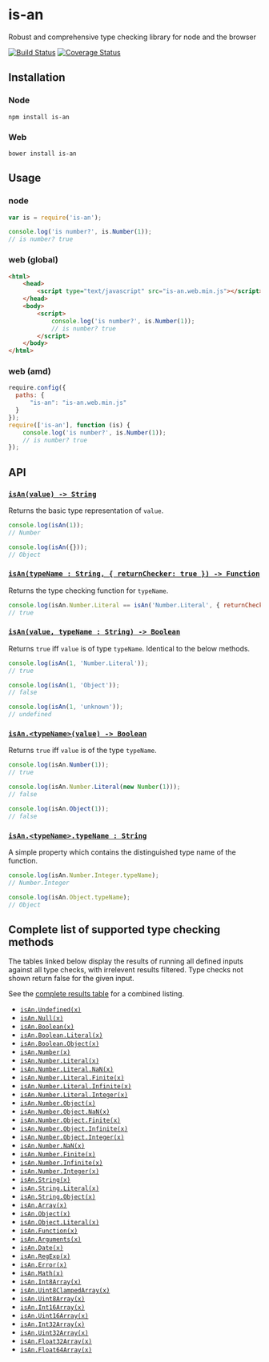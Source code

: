 # is-an
Robust and comprehensive type checking library for node and the browser

[![Build Status](https://travis-ci.org/WHenderson/is-an.svg?branch=master)](https://travis-ci.org/WHenderson/is-an)
[![Coverage Status](https://coveralls.io/repos/WHenderson/is-an/badge.svg?branch=master&service=github)](https://coveralls.io/github/WHenderson/is-an?branch=master)

## Installation

### Node
    npm install is-an

### Web
    bower install is-an

## Usage

### node
```js
var is = require('is-an');

console.log('is number?', is.Number(1));
// is number? true
```

### web (global)
```html
<html>
    <head>
        <script type="text/javascript" src="is-an.web.min.js"></script>
    </head>
    <body>
        <script>
            console.log('is number?', is.Number(1));
            // is number? true
        </script>
    </body>
</html>
```

### web (amd)
```js
require.config({
  paths: {
      "is-an": "is-an.web.min.js"
  }
});
require(['is-an'], function (is) {
    console.log('is number?', is.Number(1));
    // is number? true
});
```

## API

### [`isAn(value) -> String`](examples/type-name.js)
Returns the basic type representation of `value`.

```js
console.log(isAn(1));
// Number

console.log(isAn({}));
// Object
```

### [`isAn(typeName : String, { returnChecker: true }) -> Function`](examples/return-checker.js)
Returns the type checking function for `typeName`.

```js
console.log(isAn.Number.Literal == isAn('Number.Literal', { returnChecker: true }));
// true
```

### [`isAn(value, typeName : String) -> Boolean`](examples/is-an.js)
Returns `true` iff `value` is of type `typeName`.
Identical to the below methods.

```js
console.log(isAn(1, 'Number.Literal'));
// true

console.log(isAn(1, 'Object'));
// false

console.log(isAn(1, 'unknown'));
// undefined
```

### [`isAn.<typeName>(value) -> Boolean`](examples/is-an-type.js)
Returns `true` iff `value` is of the type `typeName`.

```js
console.log(isAn.Number(1));
// true

console.log(isAn.Number.Literal(new Number(1)));
// false

console.log(isAn.Object(1));
// false
```

### [`isAn.<typeName>.typeName : String`](examples/type-name-property.js)
A simple property which contains the distinguished type name of the function.

```js
console.log(isAn.Number.Integer.typeName);
// Number.Integer

console.log(isAn.Object.typeName);
// Object
```

## Complete list of supported type checking methods

The tables linked below display the results of running all defined inputs against all type checks, with irrelevent results filtered.
Type checks not shown return false for the given input.

See the [complete results table](test/fixtures/complete.md) for a combined listing.

* [`isAn.Undefined(x)`](test/fixtures/Undefined.md)
* [`isAn.Null(x)`](test/fixtures/Null.md)
* [`isAn.Boolean(x)`](test/fixtures/Boolean.md)
* [`isAn.Boolean.Literal(x)`](test/fixtures/Boolean.md)
* [`isAn.Boolean.Object(x)`](test/fixtures/Boolean.md)
* [`isAn.Number(x)`](test/fixtures/Number.md)
* [`isAn.Number.Literal(x)`](test/fixtures/Number.md)
* [`isAn.Number.Literal.NaN(x)`](test/fixtures/Number.md)
* [`isAn.Number.Literal.Finite(x)`](test/fixtures/Number.md)
* [`isAn.Number.Literal.Infinite(x)`](test/fixtures/Number.md)
* [`isAn.Number.Literal.Integer(x)`](test/fixtures/Number.md)
* [`isAn.Number.Object(x)`](test/fixtures/Number.md)
* [`isAn.Number.Object.NaN(x)`](test/fixtures/Number.md)
* [`isAn.Number.Object.Finite(x)`](test/fixtures/Number.md)
* [`isAn.Number.Object.Infinite(x)`](test/fixtures/Number.md)
* [`isAn.Number.Object.Integer(x)`](test/fixtures/Number.md)
* [`isAn.Number.NaN(x)`](test/fixtures/Number.md)
* [`isAn.Number.Finite(x)`](test/fixtures/Number.md)
* [`isAn.Number.Infinite(x)`](test/fixtures/Number.md)
* [`isAn.Number.Integer(x)`](test/fixtures/Number.md)
* [`isAn.String(x)`](test/fixtures/String.md)
* [`isAn.String.Literal(x)`](test/fixtures/String.md)
* [`isAn.String.Object(x)`](test/fixtures/String.md)
* [`isAn.Array(x)`](test/fixtures/Array.md)
* [`isAn.Object(x)`](test/fixtures/Object.md)
* [`isAn.Object.Literal(x)`](test/fixtures/Object.md)
* [`isAn.Function(x)`](test/fixtures/Function.md)
* [`isAn.Arguments(x)`](test/fixtures/Arguments.md)
* [`isAn.Date(x)`](test/fixtures/Date.md)
* [`isAn.RegExp(x)`](test/fixtures/RegExp.md)
* [`isAn.Error(x)`](test/fixtures/Error.md)
* [`isAn.Math(x)`](test/fixtures/Math.md)
* [`isAn.Int8Array(x)`](test/fixtures/Int8Array.md)
* [`isAn.Uint8ClampedArray(x)`](test/fixtures/Uint8ClampedArray.md)
* [`isAn.Uint8Array(x)`](test/fixtures/Uint8Array.md)
* [`isAn.Int16Array(x)`](test/fixtures/Int16Array.md)
* [`isAn.Uint16Array(x)`](test/fixtures/Uint16Array.md)
* [`isAn.Int32Array(x)`](test/fixtures/Int32Array.md)
* [`isAn.Uint32Array(x)`](test/fixtures/Uint32Array.md)
* [`isAn.Float32Array(x)`](test/fixtures/Float32Array.md)
* [`isAn.Float64Array(x)`](test/fixtures/Float64Array.md)



